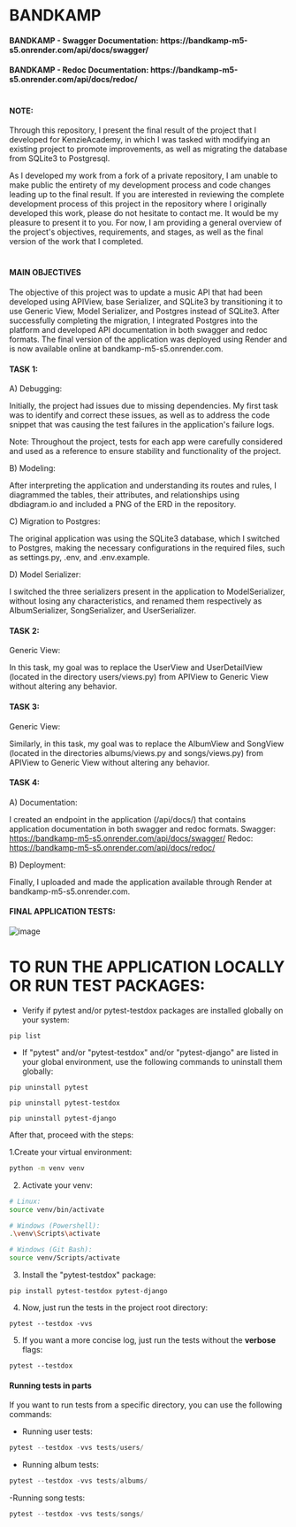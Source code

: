 # BANDKAMP

<h4>BANDKAMP - Swagger Documentation: https://bandkamp-m5-s5.onrender.com/api/docs/swagger/</h4>
<h4>BANDKAMP - Redoc Documentation: https://bandkamp-m5-s5.onrender.com/api/docs/redoc/</h4>

#
<h4>NOTE:</h4>

Through this repository, I present the final result of the project that I developed for KenzieAcademy, in which I was tasked with modifying an existing project to promote improvements, as well as migrating the database from SQLite3 to Postgresql.

As I developed my work from a fork of a private repository, I am unable to make public the entirety of my development process and code changes leading up to the final result. If you are interested in reviewing the complete development process of this project in the repository where I originally developed this work, please do not hesitate to contact me. It would be my pleasure to present it to you. For now, I am providing a general overview of the project's objectives, requirements, and stages, as well as the final version of the work that I completed.
#

<h4>MAIN OBJECTIVES</h4>

The objective of this project was to update a music API that had been developed using APIView, base Serializer, and SQLite3 by transitioning it to use Generic View, Model Serializer, and Postgres instead of SQLite3. After successfully completing the migration, I integrated Postgres into the platform and developed API documentation in both swagger and redoc formats. The final version of the application was deployed using Render and is now available online at bandkamp-m5-s5.onrender.com.

<h4>TASK 1:</h4>

A) Debugging:

Initially, the project had issues due to missing dependencies. My first task was to identify and correct these issues, as well as to address the code snippet that was causing the test failures in the application's failure logs.

Note: Throughout the project, tests for each app were carefully considered and used as a reference to ensure stability and functionality of the project.

B) Modeling:

After interpreting the application and understanding its routes and rules, I diagrammed the tables, their attributes, and relationships using dbdiagram.io and included a PNG of the ERD in the repository.

C) Migration to Postgres:

The original application was using the SQLite3 database, which I switched to Postgres, making the necessary configurations in the required files, such as settings.py, .env, and .env.example.

D) Model Serializer:

I switched the three serializers present in the application to ModelSerializer, without losing any characteristics, and renamed them respectively as AlbumSerializer, SongSerializer, and UserSerializer.

<h4>TASK 2:</h4>

Generic View:

In this task, my goal was to replace the UserView and UserDetailView (located in the directory users/views.py) from APIView to Generic View without altering any behavior.

<h4>TASK 3:</h4>

Generic View:

Similarly, in this task, my goal was to replace the AlbumView and SongView (located in the directories albums/views.py and songs/views.py) from APIView to Generic View without altering any behavior.

<h4>TASK 4:</h4>

A) Documentation:

I created an endpoint in the application (/api/docs/) that contains application documentation in both swagger and redoc formats.
Swagger: https://bandkamp-m5-s5.onrender.com/api/docs/swagger/
Redoc: https://bandkamp-m5-s5.onrender.com/api/docs/redoc/

B) Deployment:

Finally, I uploaded and made the application available through Render at bandkamp-m5-s5.onrender.com.


<h4>FINAL APPLICATION TESTS:</h4>

![image](https://user-images.githubusercontent.com/106698505/234953687-3a78817d-3163-4722-983a-728cf999b5aa.png)

#

# TO RUN THE APPLICATION LOCALLY OR RUN TEST PACKAGES:

- Verify if pytest and/or pytest-testdox packages are installed globally on your system:
```shell
pip list
```
- If "pytest" and/or "pytest-testdox" and/or "pytest-django" are listed in your global environment, use the following commands to uninstall them globally:
```shell
pip uninstall pytest
```

```shell
pip uninstall pytest-testdox
```

```shell
pip uninstall pytest-django
```

After that, proceed with the steps:

1.Create your virtual environment:
```bash
python -m venv venv
```

2. Activate your venv:
```bash
# Linux:
source venv/bin/activate

# Windows (Powershell):
.\venv\Scripts\activate

# Windows (Git Bash):
source venv/Scripts/activate
```

3. Install the "pytest-testdox" package:
```shell
pip install pytest-testdox pytest-django
```

4. Now, just run the tests in the project root directory:
```shell
pytest --testdox -vvs
```

5. If you want a more concise log, just run the tests without the **verbose** flags:
```shell
pytest --testdox
```

<h4>Running tests in parts</h4>

If you want to run tests from a specific directory, you can use the following commands:

- Running user tests:
```python
pytest --testdox -vvs tests/users/
```

- Running album tests:
```python
pytest --testdox -vvs tests/albums/
```

-Running song tests:
```python
pytest --testdox -vvs tests/songs/
```

<!--

OBJETIVO GERAL DO PROJETO:

1. Neste projeto, utilizei um código legado de uma API de músicas desenvolvida com APIView, Serializer base e SQLite3, e fiz a transição deste aplicativo para Generic View, Model Serializer e utilização do Postgres no lugar do SQLite3.

2. Após finalizar a migração, já contando com o serviço de Postgres integrado a plataforma, e após realizar os ajustes conforme a proposta inicial, desenvolvi a documentação da API no formato swagger e também redoc, e finalizei o trabalho realizando o deploy da versão final da aplicação através do Render. A aplicação está online e disponível para uso através do link: bandkamp-m5-s5.onrender.com


TASK 1

A) Debug

Inicialmente o projeto contava com erros devido a algumas dependências ausentes. Minha primeira tarefa foi identificá-las e corrigi-las, bem como, ao verificar os logs de falha dos testes contidos na aplicação corrigi o trecho de código que estava originando a falha.

Importante: Após realizar os ajustes dos bugs iniciais e a transição para model serializer, os testes sobre cada app sempre foram levados em consideração e foram tomados como referência até a conclusão do projeto. A cada etapa e novo passo na reescrita do código e migração do banco de dados mantive os testes com funcionamento de 100% sobre cada app mantendo-os estáveis e comprovando o bom funcionamento do projeto, tal como foi concebido originalmente.


B) Modelagem

Tendo interpretado a aplicação e entendido as suas rotas e regras, diagramei as tabelas, seus atributos e relações, utilizando o dbdiagram.io, e incluí um PNG da DER no repositório.

C) Migração para Postgres

A aplicação legada estava utilizando o banco SQLite3. Realizei a troca para o Postgres, fazendo as devidas configurações nos arquivos necessários, como por exemplo, settings.py, .env e .env.example.

D) Model Serializer

Realizei a trocar dos 3 serializers presentes na aplicação para ModelSerializer, sem perder nenhuma característica. Os renomeei respectivamente como: AlbumSerializer, SongSerializer, UserSerializer.


TASK 2

Generic View - Meu objetivo nesta tarefa foi de substituir a UserView e a UserDetailView (diretório: users/views.py), de APIView para Generic View sem perder nenhum comportamento e/ou acrescentar.

TASK 3

Generic View - Meu objetivo nesta tarefa foi de substituir a AlbumView e a SongView (diretórios: albums/views.py e songs/views.py), de APIView  para Generic View sem perder nenhum comportamento e/ou acrescentar.


TASK 4

A) Documentação

Criei um endpoint na aplicação (/api/docs/), que contém a documentação da aplicação nos formatos swagger e redoc.

B) Deploy

Subi e disponibilizei a aplicação através o Render: bandkamp-m5-s5.onrender.com

 -->





<!--


# M5 - BandKamp Generic View

## Instalação dos pacotes de teste

- Verifique se os pacotes `pytest` e/ou `pytest-testdox` estão instalados globalmente em seu sistema:
```shell
pip list
```
- Caso seja listado o `pytest` e/ou `pytest-testdox` e/ou `pytest-django` em seu ambiente global, utilize os seguintes comando para desinstalá-los globalmente:
```shell
pip uninstall pytest
```

```shell
pip uninstall pytest-testdox
```

```shell
pip uninstall pytest-django
```

A partir disso, prossiga com os passos:

1. Crie seu ambiente virtual:
```bash
python -m venv venv
```

2. Ative seu venv:
```bash
# Linux:
source venv/bin/activate

# Windows (Powershell):
.\venv\Scripts\activate

# Windows (Git Bash):
source venv/Scripts/activate
```

3. Instale o pacote `pytest-testdox`:
```shell
pip install pytest-testdox pytest-django
```


4. Agora é só rodar os testes no diretório principal do projeto:
```shell
pytest --testdox -vvs
```

5. Caso queira um log mais resumido, basta executar com os testes sem as flags **verbose**:
```shell
pytest --testdox
```

## Rodando os testes por partes

Caso você tenha interesse em rodar apenas um diretório de testes específico, pode utilizar o comando:

- Rodando testes de users:
```python
pytest --testdox -vvs tests/users/
```

- Rodando testes de albums:
```python
pytest --testdox -vvs tests/albums/
```

- Rodando testes de songs:
```python
pytest --testdox -vvs tests/songs/
```

 -->
